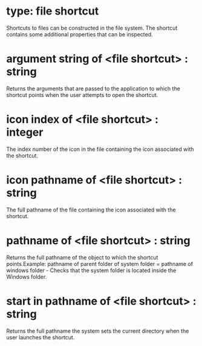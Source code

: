 # type: file shortcut

Shortcuts to files can be constructed in the file system. The shortcut contains some additional properties that can be inspected.

# argument string of &lt;file shortcut&gt; : string

Returns the arguments that are passed to the application to which the shortcut points when the user attempts to open the shortcut.

# icon index of &lt;file shortcut&gt; : integer

The index number of the icon in the file containing the icon associated with the shortcut.

# icon pathname of &lt;file shortcut&gt; : string

The full pathname of the file containing the icon associated with the shortcut.

# pathname of &lt;file shortcut&gt; : string

Returns the full pathname of the object to which the shortcut points.Example: pathname of parent folder of system folder = pathname of windows folder - Checks that the system folder is located inside the Windows folder.

# start in pathname of &lt;file shortcut&gt; : string

Returns the full pathname the system sets the current directory when the user launches the shortcut.
